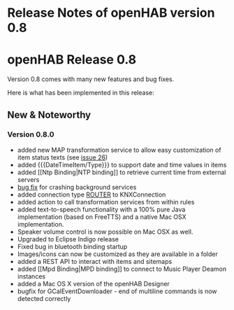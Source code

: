 # Release Notes of openHAB version 0.8

# openHAB Release 0.8

Version 0.8 comes with many new features and bug fixes.

Here is what has been implemented in this release:

## New & Noteworthy

### Version 0.8.0

- added new MAP transformation service to allow easy customization of item status texts (see [issue 26](https://github.com/openhab/openhab/issues#issue/26))
- added {{{DateTimeItem/Type}}} to support date and time values in items
- added [[Ntp Binding|NTP binding]] to retrieve current time from external servers
- [bug fix](http://code.google.com/p/openhab/source/detail?r=caf6fc5518d8ed382511ba90bea1d5e25a5dbbc2) for crashing background services
- added connection type [ROUTER](http://code.google.com/p/openhab/source/detail?r=4999dcd9ceaf3e891364dc7d4a80d80ed7efc8dc) to KNXConnection
- added action to call transformation services from within rules
- added text-to-speech functionality with a 100% pure Java implementation (based on FreeTTS) and a native Mac OSX implementation.
- Speaker volume control is now possible on Mac OSX as well.
- Upgraded to Eclipse Indigo release
- Fixed bug in bluetooth binding startup
- Images/icons can now be customized as they are available in a folder
- added a REST API to interact with items and sitemaps
- added [[Mpd Binding|MPD binding]] to connect to Music Player Deamon instances
- added a Mac OS X version of the openHAB Designer
- bugfix for GCalEventDownloader - end of multiline commands is now detected correctly
